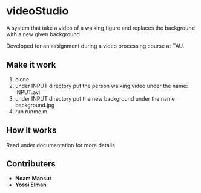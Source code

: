 # videoStudio
A system that take a video of a walking figure and replaces the background with a new given background

Developed for an assignment during a video processing course at TAU.

## Make it work
1. clone
2. under INPUT directory put the person walking video under the name: INPUT.avi
3. under INPUT directory put the new background under the name background.jpg
4. run runme.m



## How it works
Read under documentation for more details

## Contributers
* **Noam Mansur**
* **Yossi Elman**
